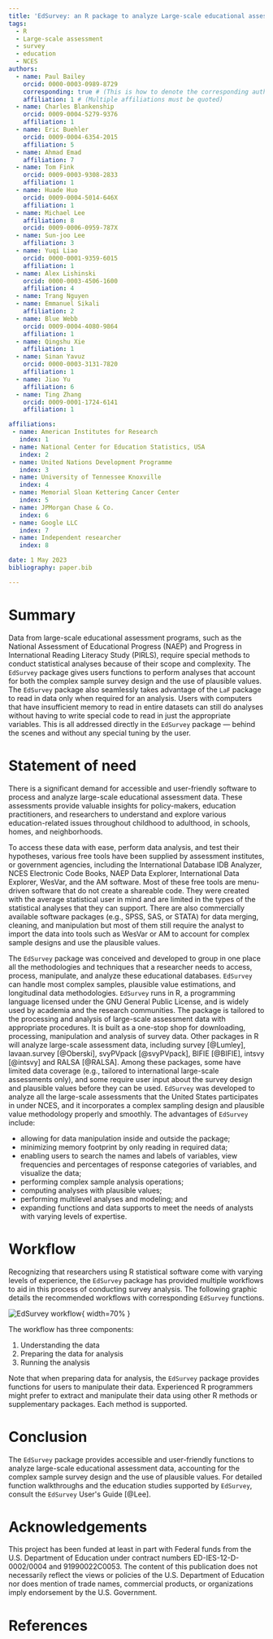 ```yaml
---
title: 'EdSurvey: an R package to analyze Large-scale educational assessments data'
tags:
  - R
  - Large-scale assessment
  - survey
  - education
  - NCES
authors:
  - name: Paul Bailey
    orcid: 0000-0003-0989-8729
    corresponding: true # (This is how to denote the corresponding author)
    affiliation: 1 # (Multiple affiliations must be quoted)
  - name: Charles Blankenship
    orcid: 0009-0004-5279-9376
    affiliation: 1
  - name: Eric Buehler
    orcid: 0009-0004-6354-2015
    affiliation: 5
  - name: Ahmad Emad
    affiliation: 7
  - name: Tom Fink
    orcid: 0009-0003-9308-2833
    affiliation: 1
  - name: Huade Huo
    orcid: 0009-0004-5014-646X
    affiliation: 1
  - name: Michael Lee
    affiliation: 8
    orcid: 0009-0006-0959-787X
  - name: Sun-joo Lee
    affiliation: 3
  - name: Yuqi Liao
    orcid: 0000-0001-9359-6015
    affiliation: 1
  - name: Alex Lishinski
    orcid: 0000-0003-4506-1600
    affiliation: 4
  - name: Trang Nguyen
  - name: Emmanuel Sikali
    affiliation: 2
  - name: Blue Webb
    orcid: 0009-0004-4080-9864
    affiliation: 1
  - name: Qingshu Xie
    affiliation: 1
  - name: Sinan Yavuz
    orcid: 0000-0003-3131-7820
    affiliation: 1
  - name: Jiao Yu
    affiliation: 6
  - name: Ting Zhang
    orcid: 0009-0001-1724-6141
    affiliation: 1

affiliations:
 - name: American Institutes for Research
   index: 1
 - name: National Center for Education Statistics, USA
   index: 2
 - name: United Nations Development Programme
   index: 3
 - name: University of Tennessee Knoxville
   index: 4
 - name: Memorial Sloan Kettering Cancer Center
   index: 5
 - name: JPMorgan Chase & Co.
   index: 6
 - name: Google LLC
   index: 7
 - name: Independent researcher
   index: 8

date: 1 May 2023
bibliography: paper.bib

---
```


# Summary

Data from large-scale educational assessment programs, such as the National Assessment of Educational Progress (NAEP) and Progress in International Reading Literacy Study (PIRLS), require special methods to conduct statistical analyses because of their scope and complexity. The `EdSurvey` package gives users functions to perform analyses that account for both the complex sample survey design and the use of plausible values. The `EdSurvey` package also seamlessly takes advantage of the `LaF` package to read in data only when required for an analysis. Users with computers that have insufficient memory to read in entire datasets can still do analyses without having to write special code to read in just the appropriate variables. This is all addressed directly in the `EdSurvey` package — behind the scenes and without any special tuning by the user.

# Statement of need

There is a significant demand for accessible and user-friendly software to process and analyze large-scale educational assessment data. These assessments provide valuable insights for policy-makers, education practitioners, and researchers to understand and explore various education-related issues throughout childhood to adulthood, in schools, homes, and neighborhoods.

To access these data with ease, perform data analysis, and test their hypotheses, various free tools have been supplied by assessment institutes, or government agencies, including the International Database IDB Analyzer, NCES Electronic Code Books, NAEP Data Explorer, International Data Explorer, WesVar, and the AM software. 
Most of these free tools are menu-driven software that do not create a shareable code. They were created with the average statistical user in mind and are limited in the types of the statistical analyses that they can support. There are also commercially available software packages (e.g., SPSS, SAS, or STATA) for data merging, cleaning, and manipulation but most of them still require the analyst to import the data into tools such as WesVar or AM to account for complex sample designs and use the plausible values.

The `EdSurvey` package was conceived and developed to group in one place all the methodologies and techniques that a researcher needs to access, process, manipulate, and analyze these educational databases. `EdSurvey` can handle most complex samples, plausible value estimations, and longitudinal data methodologies. `EdSurvey` runs in R, a programming language licensed under the GNU General Public License, and is widely used by academia and the research communities. The package is tailored to the processing and analysis of large-scale assessment data with appropriate procedures. It is built as a one-stop shop for downloading, processing, manipulation and analysis of survey data. Other packages in R will analyze large-scale assessment data, including survey [@Lumley], lavaan.survey [@Oberski], svyPVpack [@svyPVpack], BIFIE [@BIFIE], intsvy [@intsvy] and RALSA [@RALSA]. Among these packages, some have limited data coverage (e.g., tailored to international large-scale assessments only), and some require user input about the survey design and plausible values before they can be used. `EdSurvey` was developed to analyze all the large-scale assessments that the United States participates in under NCES, and it incorporates a complex sampling design and plausible value methodology properly and smoothly. The advantages of `EdSurvey` include:

- allowing for data manipulation inside and outside the package;
- minimizing memory footprint by only reading in required data;
- enabling users to search the names and labels of variables, view frequencies and percentages of response categories of variables, and visualize the data;
- performing complex sample analysis operations;
- computing analyses with plausible values;
- performing multilevel analyses and modeling; and
- expanding functions and data supports to meet the needs of analysts with varying levels of expertise.

# Workflow
Recognizing that researchers using R statistical software come with varying levels of experience, the `EdSurvey` package has provided multiple workflows to aid in this process of conducting survey analysis. The following graphic details the recommended workflows with corresponding `EdSurvey` functions.

![EdSurvey workflow](./edsurveyWorkflow.png){ width=70% }

The workflow has three components:

1.	Understanding the data
2.	Preparing the data for analysis
3.	Running the analysis

Note that when preparing data for analysis, the `EdSurvey` package provides functions for users to manipulate their data. Experienced R programmers might prefer to extract and manipulate their data using other R methods or supplementary packages. Each method is supported.


# Conclusion
The `EdSurvey` package provides accessible and user-friendly functions to analyze large-scale educational assessment data, accounting for the complex sample survey design and the use of plausible values. For detailed function walkthroughs and the education studies supported by `EdSurvey`, consult the `EdSurvey` User's Guide [@Lee].


# Acknowledgements

This project has been funded at least in part with Federal funds from the U.S. Department of Education under contract numbers ED-IES-12-D-0002/0004 and 91990022C0053. The content of this publication does not necessarily reflect the views or policies of the U.S. Department of Education nor does mention of trade names, commercial products, or organizations imply endorsement by the U.S. Government.

# References